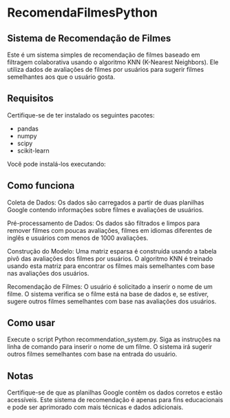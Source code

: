 # RecomendaFilmesPython

## Sistema de Recomendação de Filmes

Este é um sistema simples de recomendação de filmes baseado em filtragem colaborativa usando o algoritmo KNN (K-Nearest Neighbors). Ele utiliza dados de avaliações de filmes por usuários para sugerir filmes semelhantes aos que o usuário gosta.

## Requisitos

Certifique-se de ter instalado os seguintes pacotes:

- pandas
- numpy
- scipy
- scikit-learn

Você pode instalá-los executando:

## Como funciona
Coleta de Dados: Os dados são carregados a partir de duas planilhas Google contendo informações sobre filmes e avaliações de usuários.

Pré-processamento de Dados: Os dados são filtrados e limpos para remover filmes com poucas avaliações, filmes em idiomas diferentes de inglês e usuários com menos de 1000 avaliações.

Construção do Modelo: Uma matriz esparsa é construída usando a tabela pivô das avaliações dos filmes por usuários. O algoritmo KNN é treinado usando esta matriz para encontrar os filmes mais semelhantes com base nas avaliações dos usuários.

Recomendação de Filmes: O usuário é solicitado a inserir o nome de um filme. O sistema verifica se o filme está na base de dados e, se estiver, sugere outros filmes semelhantes com base nas avaliações dos usuários.

## Como usar
Execute o script Python recommendation_system.py.
Siga as instruções na linha de comando para inserir o nome de um filme.
O sistema irá sugerir outros filmes semelhantes com base na entrada do usuário.
## Notas
Certifique-se de que as planilhas Google contêm os dados corretos e estão acessíveis.
Este sistema de recomendação é apenas para fins educacionais e pode ser aprimorado com mais técnicas e dados adicionais.
